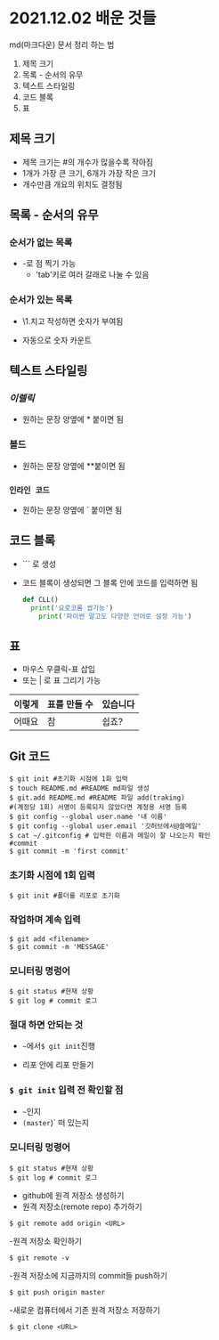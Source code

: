 # 2021.12.02 배운 것들

md(마크다운) 문서 정리 하는 법

1. 제목 크기
2. 목록 - 순서의 유무
3. 텍스트 스타일링
4. 코드 블록
5. 표

## 제목 크기

- 제목 크기는 \#의 개수가 많을수록 작아짐
- 1개가 가장 큰 크기, 6개가 가장 작은 크기
- 개수만큼 개요의 위치도 결정됨

## 목록 - 순서의 유무

### 순서가 없는 목록

- \-로 점 찍기 가능
  - 'tab'키로 여러 갈래로 나눌 수 있음

### 순서가 있는 목록

- \1.치고 작성하면 숫자가 부여됨

- 자동으로 숫자 카운트

## 텍스트 스타일링

### *이렐릭*

- 원하는 문장 양옆에 \* 붙이면 됨

### **볼드**

- 원하는 문장 양옆에 \**붙이면 됨

### `인라인 코드`

- 원하는 문장 양옆에 \` 붙이면 됨

## 코드 블록

- \``` 로 생성

- 코드 블록이 생성되면 그 블록 안에 코드를 입력하면 됨

  ```python
  def CLL()
  	print('요로코롬 쌉가능')
      print('파이썬 말고도 다양한 언어로 설정 가능')
  ```

  

## 표

- 마우스 우클릭-표 삽입
- 또는 \| 로 표 그리기 가능

| 이렇게 | 표를 만들 수 | 있습니다 |
| ------ | ------------ | -------- |
| 어때요 | 참           | 쉽죠?    |

## Git 코드

```
$ git init #초기화 시점에 1회 입력
$ touch README.md #README md파일 생성
$ git.add README.md #README 파일 add(traking)
#(계정당 1회) 서명이 등록되지 않았다면 계정용 서명 등록
$ git config --global user.name '내 이름'
$ git config --global user.email '깃허브에서@쓸메일'
$ cat ~/.gitconfig # 입력한 이름과 메일이 잘 나오는지 확인
#commit
$ git commit -m 'first commit'
```

### 초기화 시점에 1회 입력

```
$ git init #폴더를 리포로 초기화
```

### 작업하며 계속 입력

```
$ git add <filename>
$ git commit -m 'MESSAGE'
```

###  모니터링 명렁어

```
$ git status #현재 상황
$ git log # commit 로그
```

### 절대 하면 안되는 것

- `~`에서` $ git init `진행

- 리포 안에 리포 만들기

###  `$ git init` 입력 전 확인할 점

- `~`인지
- `(master`)`  떠 있는지

### 모니터링 멍령어

```
$ git status #현재 상황
$ git log # commit 로그
```

- github에 원격 저장소 생성하기
- 원격 저장소(remote repo) 추가하기
```
$ git remote add origin <URL>
```

-원격 저장소 확인하기
```
$ git remote -v
```

-원격 저장소에 지금까지의 commit들 push하기
```
$ git push origin master
```

-새로운 컴퓨터에서 기존 원격 저장소 저장하기
```
$ git clone <URL>
```